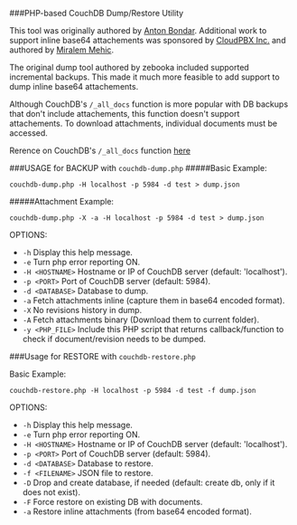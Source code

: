 ###PHP-based CouchDB Dump/Restore Utility

This tool was originally authored by [Anton Bondar](https://github.com/zebooka). Additional work to support inline base64 attachements was sponsored by [CloudPBX Inc.](http://cloudpbx.ca) and authored by [Miralem Mehic](https://github.com/mickeyze).

The original dump tool authored by zebooka included supported incremental backups. This made it much more feasible to add support to dump inline base64 attachements. 

Although CouchDB's  `/_all_docs` function is more popular with DB backups that don't include attachements, this function doesn't support attachements. To download attachments, individual documents must be accessed.

Rerence on CouchDB's  `/_all_docs` function [here ](http://docs.couchdb.org/en/latest/api/database/bulk-api.html) 

###USAGE for BACKUP with `couchdb-dump.php`
#####Basic Example: 

`couchdb-dump.php -H localhost -p 5984 -d test > dump.json`

#####Attachment Example: 

`couchdb-dump.php -X -a -H localhost -p 5984 -d test > dump.json`

OPTIONS:

* `-h`                 Display this help message.
* `-e`                 Turn php error reporting ON.
* `-H <HOSTNAME>`      Hostname or IP of CouchDB server (default: 'localhost').
* `-p <PORT>`          Port of CouchDB server (default: 5984).
* `-d <DATABASE>`      Database to dump.
* `-a`                 Fetch attachments inline (capture them in base64 encoded format).
* `-X`                 No revisions history in dump.
* `-A`                Fetch attachments binary (Download them to current folder).
* `-y <PHP_FILE>`      Include this PHP script that returns callback/function to check if document/revision needs to be dumped.

###Usage for RESTORE with `couchdb-restore.php`

Basic Example: 

`couchdb-restore.php -H localhost -p 5984 -d test -f dump.json`

OPTIONS:

* `-h` Display this help message.
* `-e`                 Turn php error reporting ON.
* `-H <HOSTNAME>`      Hostname or IP of CouchDB server (default: 'localhost').
* `-p <PORT>`          Port of CouchDB server (default: 5984).
* `-d <DATABASE>`      Database to restore.
* `-f <FILENAME>`      JSON file to restore.
* `-D`                 Drop and create database, if needed 
(default: create db, only if it does not exist).
* `-F`                 Force restore on existing DB with documents.
* `-a`                 Restore inline attachments (from base64 encoded format).


